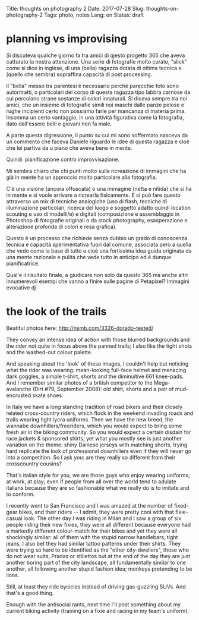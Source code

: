 Title: thoughts on photography 2
Date: 2017-07-28
Slug: thoughts-on-photography-2
Tags: photo, notes
Lang: en
Status: draft


# planning vs improvising

Si discuteva qualche giorno fa tra amici di qjesto progetto 365 che aveva catturato la nostra attenzione. Una serie di fotografie molto curate, "slick" come si dice in inglese, di una (bella) ragazza dotata di ottima tecnica e (quello che sembra) sopraffina capacità di post processing.

Il "bella" messo tra parentesi è necessario perché parecchie foto sono autoritratti, o particolari del corpo di questa ragazza tipo labbra carnose da cui percolano strane sostanze di colori innaturali. Si diceva sempre tra noi amici, che un insieme di fotografie simili noi maschi dalle panze pelose e rughe incipienti certo non possiamo farle per mancanza di materia prima. Insomma un certo vantaggio, in una attività figurativa come la fotografia, dato dall'essere belli e giovani non fa male.

A parte questa digressione, il punto su cui mi sono soffermato nasceva da un commento che faceva Daniele riguardo le idee di questa ragazza e cioè che lei partiva da u piano che aveva bene in mente.

Quindi: pianificazione contro improvvisazione.

Mi sembra chiaro che chi punti molto sulla ricreazione di immagini che ha già in mente ha un approccio molto particolare alla fotografia.

C'è una visione (ancora offuscata) o una immagine (netta e nitida) che si ha in mente e si vuole arrivare a ricrearla fisicamente. E si può fare questo attraverso un mix di tecniche analogiche (uso di flash, tecniche di illuminazione particolari, ricerca del luogo e soggetto adatto quindi location scouting e uso di  modelli/e) e digitali (composizione e assemblaggio in Photoshop di fotografie originali o da stock photography, esasperazione e alterazione profonda di colori e resa grafica).

Questo è un processo che richiede senza dubbio un grado di conoscenza tecnica e capacità sperimentativa fuori dal comune, associata però a quella che vedo come la base di tutto e cioè una fortissima idea guida originata da una mente razionale e pulita che vede tutto in anticipo ed è dunque pianificatrice.

Qual'e il risultato finale, a giudicare non solo da questo 365 ma anche altri innumerevoli esempi che vanno a finire sulle pagine di Petapixel? Immagini evocative dj



# the look of the trails


<!-- PELICAN_END_SUMMARY -->

Beatiful photos here: http://nsmb.com/3326-dorado-tested/

They convey an intense idea of action with those blurred backgrounds and the rider not quite in focus above the panned trails; I also like the tight shots and the washed-out colour palette.

And speaking about the 'look' of these images, I couldn't help but noticing what the rider was wearing: mean-looking full-face helmet and menacing dark goggles, a simple t-shirt, shorts and the diminuitive 661 knee-pads. And I remember similar photos of a british competitor to the Mega-avalanche (Dirt #79, September 2008): old shirt, shorts and a pair of mud-encrusted skate shoes.

In Italy we have a long standing tradition of road bikers and their closely related cross-country riders, which flock in the weekend invading roads and trails wearing tight lycra uniforms. Then we have the new breed, the wannabe downhillers/freeriders, which you would expect to bring some fresh air in the biking community. So you would expect a certain disdain for race jackets & sponsored shirts; yet what you mostly see is just another variation on the theme: shiny Dainese jerseys with matching shorts, trying hard replicate the look of professional downhillers even if they will never go into a competition. So I ask you: are they really so different from their crosscountry cousins?

That's italian style for you, we are those guys who enjoy wearing uniforms; at work, at play; even if people from all over the world tend to adulate italians because they are so fashionable what we really do is to imitate and to conform.

I recently went to San Francisco and I was amazed at the number of fixed-gear bikes, and their riders -- I admit, they were pretty cool with that fixie-casual look. The other day I was riding in Milan and I saw a group of six people riding their new fixies, they were all different because everyone had a markedly different colour-match for their bikes and yet they were all shockingly similar: all of them with the stupid narrow handlebars, tight jeans, I also bet they had similar tattoo patterns under their shirts. They were trying so hard to be identified as the "other city-dwellers", those who do not wear suits, Pradas or stillettos but at the end of the day they are just another boring part of the city landscape, all fundamentally similar to one another, all following another stupid fashion idea; monkeys pretending to be lions.

Still, at least they ride bycicles instead of driving gas-guzzling SUVs. And that's a good thing.

Enough with the antisocial rants, next time I'll post something about my current biking activity (training on a fixie and racing in my team's uniform).

